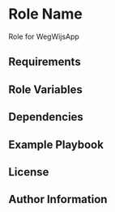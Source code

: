 Role Name
=========

Role for WegWijsApp

Requirements
------------


Role Variables
--------------


Dependencies
------------


Example Playbook
----------------


License
-------


Author Information
------------------

